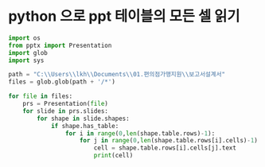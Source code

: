 # python 으로 ppt 테이블의 모든 셀 읽기

```python
import os
from pptx import Presentation
import glob
import sys

path = "C:\\Users\\lkh\\Documents\\01.편의점가맹지원\\보고서설계서"
files = glob.glob(path + '/*')

for file in files:
    prs = Presentation(file)
    for slide in prs.slides:
        for shape in slide.shapes:
            if shape.has_table:
                for i in range(0,len(shape.table.rows)-1):
                    for j in range(0,len(shape.table.rows[i].cells)-1):
                        cell = shape.table.rows[i].cells[j].text
                        print(cell)
```
    



<!--stackedit_data:
eyJoaXN0b3J5IjpbLTE1NjY3NTQ2NjddfQ==
-->